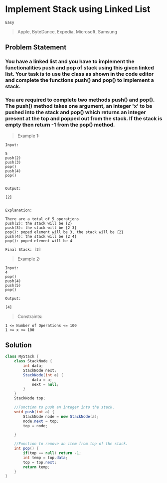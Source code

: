 # Implement Stack using Linked List

`Easy`

> Apple, ByteDance, Expedia, Microsoft, Samsung

## Problem Statement

### You have a linked list and you have to implement the functionalities push and pop of stack using this given linked list. Your task is to use the class as shown in the code editor and complete the functions push() and pop() to implement a stack.

### You are required to complete two methods push() and pop(). The push() method takes one argument, an integer 'x' to be pushed into the stack and pop() which returns an integer present at the top and popped out from the stack. If the stack is empty then return -1 from the pop() method.

> Example 1:

```
Input:

5
push(2)
push(3)
pop()
push(4)
pop()


Output:

[2]


Explanation:

There are a total of 5 operations
push(2): the stack will be {2}
push(3): the stack will be {2 3}
pop(): poped element will be 3, the stack will be {2}
push(4): the stack will be {2 4}
pop(): poped element will be 4

Final Stack: [2]
```

> Example 2:

```
Input:
4
pop()
push(4)
push(5)
pop()

Output:

[4]

```

> Constraints:

```
1 <= Number of Operations <= 100
1 <= x <= 100

```

## Solution

```java
class MyStack {
    class StackNode {
        int data;
        StackNode next;
        StackNode(int a) {
            data = a;
            next = null;
        }
    }
    StackNode top;

    //Function to push an integer into the stack.
    void push(int a) {
        StackNode node = new StackNode(a);
        node.next = top;
        top = node;

    }

    //Function to remove an item from top of the stack.
    int pop() {
        if(top == null) return -1;
        int temp = top.data;
        top = top.next;
        return temp;
    }
}
```
